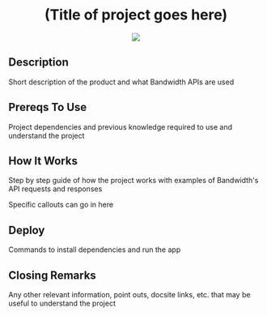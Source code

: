 <div align="center">

# (Title of project goes here)

<a href="http://dev.bandwidth.com"><img src="https://s3.amazonaws.com/bwdemos/BW_Messaging.png"/></a>
</div>

## Description
Short description of the product and what Bandwidth APIs are used

## Prereqs To Use
Project dependencies and previous knowledge required to use and understand the project

## How It Works
Step by step guide of how the project works with examples of Bandwidth's API requests and responses

Specific callouts can go in here

## Deploy
Commands to install dependencies and run the app

## Closing Remarks
Any other relevant information, point outs, docsite links, etc. that may be useful to understand the project
